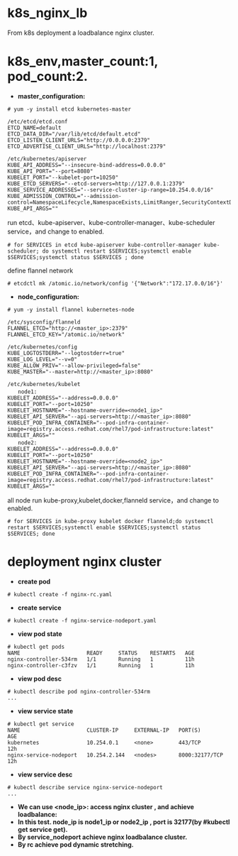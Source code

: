 # k8s_nginx_lb
From k8s deployment a loadbalance nginx cluster.
# k8s_env,master_count:1, pod_count:2.
  *  **master_configuration:**
  ```
  # yum -y install etcd kubernetes-master
  ```
  ```
  /etc/etcd/etcd.conf
  ETCD_NAME=default
  ETCD_DATA_DIR="/var/lib/etcd/default.etcd"
  ETCD_LISTEN_CLIENT_URLS="http://0.0.0.0:2379"
  ETCD_ADVERTISE_CLIENT_URLS="http://localhost:2379"

  /etc/kubernetes/apiserver
  KUBE_API_ADDRESS="--insecure-bind-address=0.0.0.0"
  KUBE_API_PORT="--port=8080"
  KUBELET_PORT="--kubelet-port=10250"
  KUBE_ETCD_SERVERS="--etcd-servers=http://127.0.0.1:2379"
  KUBE_SERVICE_ADDRESSES="--service-cluster-ip-range=10.254.0.0/16"
  KUBE_ADMISSION_CONTROL="--admission-control=NamespaceLifecycle,NamespaceExists,LimitRanger,SecurityContextDeny,ResourceQuota"
  KUBE_API_ARGS=""
  ```
  run etcd、kube-apiserver、kube-controller-manager、kube-scheduler service，and change to enabled.
  ```
  # for SERVICES in etcd kube-apiserver kube-controller-manager kube-scheduler; do systemctl restart $SERVICES;systemctl enable       $SERVICES;systemctl status $SERVICES ; done
  ```
  define flannel network
  ```
  # etcdctl mk /atomic.io/network/config '{"Network":"172.17.0.0/16"}'
  ```
  *  **node_configuration:**
  ```
  # yum -y install flannel kubernetes-node
  ```
  ```
  /etc/sysconfig/flanneld
  FLANNEL_ETCD="http://<master_ip>:2379"
  FLANNEL_ETCD_KEY="/atomic.io/network"

  /etc/kubernetes/config
  KUBE_LOGTOSTDERR="--logtostderr=true"
  KUBE_LOG_LEVEL="--v=0"
  KUBE_ALLOW_PRIV="--allow-privileged=false"
  KUBE_MASTER="--master=http://<master_ip>:8080"

  /etc/kubernetes/kubelet
　　node1:
  KUBELET_ADDRESS="--address=0.0.0.0"
  KUBELET_PORT="--port=10250"
  KUBELET_HOSTNAME="--hostname-override=<node1_ip>"
  KUBELET_API_SERVER="--api-servers=http://<master_ip>:8080"
  KUBELET_POD_INFRA_CONTAINER="--pod-infra-container-image=registry.access.redhat.com/rhel7/pod-infrastructure:latest"
  KUBELET_ARGS=""
　　node2:
  KUBELET_ADDRESS="--address=0.0.0.0"
  KUBELET_PORT="--port=10250"
  KUBELET_HOSTNAME="--hostname-override=<node2_ip>"
  KUBELET_API_SERVER="--api-servers=http://<master_ip>:8080"
  KUBELET_POD_INFRA_CONTAINER="--pod-infra-container-image=registry.access.redhat.com/rhel7/pod-infrastructure:latest"
  KUBELET_ARGS=""
  ```
  all node run kube-proxy,kubelet,docker,flanneld service，and change to enabled.
  ```
  # for SERVICES in kube-proxy kubelet docker flanneld;do systemctl restart $SERVICES;systemctl enable $SERVICES;systemctl status $SERVICES; done
  ```
# deployment nginx cluster
  *  **create pod**
  ```
  # kubectl create -f nginx-rc.yaml
  ```
  *  **create service**
  ```
  # kubectl create -f nginx-service-nodeport.yaml
  ```
  *  **view pod state**
  ```
  # kubectl get pods
  NAME                     READY     STATUS    RESTARTS   AGE
  nginx-controller-534rm   1/1       Running   1          11h
  nginx-controller-c3fzv   1/1       Running   1          11h
  ```
  *  **view pod desc**
  ```
  # kubectl describe pod nginx-controller-534rm
  ...
  ```
  *  **view service state**
  ```
  # kubectl get service
  NAME                     CLUSTER-IP     EXTERNAL-IP   PORT(S)          AGE
  kubernetes               10.254.0.1     <none>        443/TCP          12h
  nginx-service-nodeport   10.254.2.144   <nodes>       8000:32177/TCP   12h
  ```
  *  **view service desc**
  ```
  # kubectl describe service nginx-service-nodeport
  ...
  ```
  
*  **We can use <node_ip>:<port> access nginx cluster , and achieve loadbalance:**
*  **In this test. node_ip is node1_ip or node2_ip , port is 32177(by #kubectl get service get).**
*  **By service_nodeport achieve nginx loadbalance cluster.**
*  **By rc achieve pod dynamic stretching.**

  
